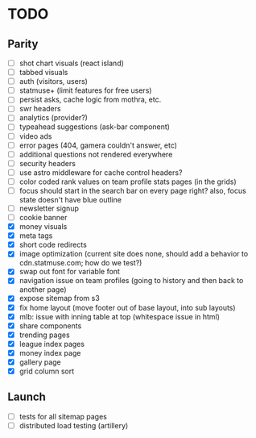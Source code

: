 # TODO

## Parity

- [ ] shot chart visuals (react island)
- [ ] tabbed visuals
- [ ] auth (visitors, users)
- [ ] statmuse+ (limit features for free users)
- [ ] persist asks, cache logic from mothra, etc.
- [ ] swr headers
- [ ] analytics (provider?)
- [ ] typeahead suggestions (ask-bar component)
- [ ] video ads
- [ ] error pages (404, gamera couldn't answer, etc)
- [ ] additional questions not rendered everywhere
- [ ] security headers
- [ ] use astro middleware for cache control headers?
- [ ] color coded rank values on team profile stats pages (in the grids)
- [ ] focus should start in the search bar on every page right? also, focus state doesn't have blue outline
- [ ] newsletter signup
- [ ] cookie banner
- [x] money visuals
- [x] meta tags
- [x] short code redirects
- [x] image optimization (current site does none, should add a behavior to cdn.statmuse.com; how do we test?)
- [x] swap out font for variable font
- [x] navigation issue on team profiles (going to history and then back to another page)
- [x] expose sitemap from s3
- [x] fix home layout (move footer out of base layout, into sub layouts)
- [x] mlb: issue with inning table at top (whitespace issue in html)
- [x] share components
- [x] trending pages
- [x] league index pages
- [x] money index page
- [x] gallery page
- [x] grid column sort

## Launch

- [ ] tests for all sitemap pages
- [ ] distributed load testing (artillery)
